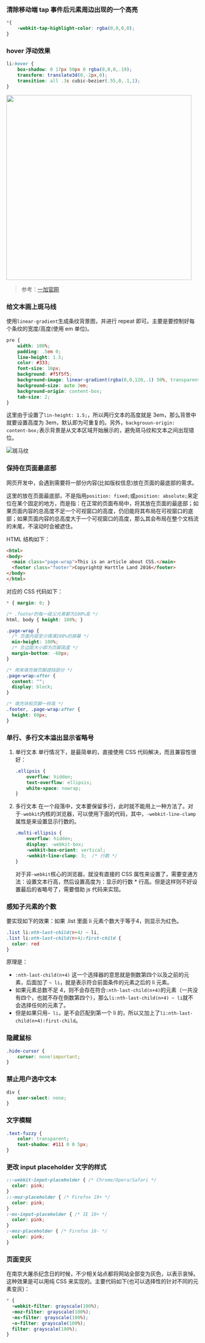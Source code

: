 ### 清除移动端 tap 事件后元素周边出现的一个高亮

```css
*{
    -webkit-tap-highlight-color: rgba(0,0,0,0);
}
```

### hover 浮动效果
```css
li:hover {
    box-shadow: 0 17px 50px 0 rgba(0,0,0,.19);
    transform: translate3d(0,-2px,0);
    transition: all .3s cubic-bezier(.55,0,.1,1);
}
```

<img src="http://7xkt52.com1.z0.glb.clouddn.com/markdown/1468997594653.png" width="485"/>

> 参考：[一加官网](http://www.oneplus.cn/)

### 给文本画上斑马线
使用`linear-gradient`生成条纹背景图，并进行 repeat 即可。主要是要控制好每个条纹的宽度/高度(使用 em 单位)。

```css
pre {
    width: 100%;
    padding: .5em 0;
    line-height: 1.5;
    color: #333;
    font-size: 16px;
    background: #f5f5f5;
    background-image: linear-gradient(rgba(0,0,120,.1) 50%, transparent 0);
    background-size: auto 3em;
    background-origin: content-box;
    tab-size: 2;
}
```

这里由于设置了`lin-height: 1.5;`，所以两行文本的高度就是 3em，那么背景中就要设置高度为 3em，默认即为可重复的。另外，`backgrouun-origin: content-box;`表示背景是从文本区域开始展示的，避免斑马纹和文本之间出现错位。

![斑马纹](http://7xkt52.com1.z0.glb.clouddn.com/markdown/1472349064385.png)


### 保持在页面最底部
网页开发中，会遇到需要将一部分内容(比如版权信息)放在页面的最底部的需求。

这里的放在页面最底部，不是指用`position: fixed;`或`position: absolute;`来定位在某个固定的地方，而是指：在正常的页面布局中，将其放在页面的最底部；如果页面内容的总高度不足一个可视窗口的高度，仍旧能将其布局在可视窗口的底部；如果页面内容的总高度大于一个可视窗口的高度，那么其会布局在整个文档流的末尾，不滚动时会被遮住。

HTML 结构如下：

```html
<html>
<body>
  <main class="page-wrap">This is an article about CSS.</main>
  <footer class="footer">Copyright@ Harttle Land 2016</footer>
</body>
</html>
```

对应的 CSS 代码如下：

```css
* { margin: 0; }

/* .footer的每一级父元素都为100%高 */
html, body { height: 100%; }

.page-wrap {
  /* 页面内容至少撑满100%的屏幕 */
  min-height: 100%;
  /* 负边距大小即为页脚高度 */
  margin-bottom: -60px; 
}

/* 用来填充被页脚遮挡部分 */
.page-wrap:after {
  content: "";
  display: block;
}

/* 填充块和页脚一样高 */
.footer, .page-wrap:after {
  height: 60px; 
}
```

### 单行、多行文本溢出显示省略号
1. 单行文本
    单行情况下，是最简单的，直接使用 CSS 代码解决，而且兼容性很好：
    
    ```css
    .ellipsis {
        overflow: hidden;
        text-overflow: ellipsis;
        white-space: nowrap;
    }
    ```

2. 多行文本
    在一个段落中，文本要保留多行，此时就不能用上一种方法了。对于`-webkit`内核的浏览器，可以使用下面的代码，其中，`-webkit-line-clamp`属性是来设置显示行数的。
    
    ```css
    .multi-ellipsis {
        overflow: hidden;
        display: -webkit-box;
        -webkit-box-orient: vertical;
        -webkit-line-clamp: 3;  /* 行数 */
    }
    ``` 

    对于非`-webkit`核心的浏览器，就没有直接的 CSS 属性来设置了，需要变通方法：设置文本行高，然后设置高度为：显示的行数 * 行高。但是这样则不好设置最后的省略号了，需要借助 js 代码来实现。
    

### 感知子元素的个数
要实现如下的效果：如果 .list 里面 li 元素个数大于等于4，则显示为红色。

```css
.list li:nth-last-child(n+4) ~ li,
.list li:nth-last-child(n+4):first-child {
  color: red
}
```

原理是：

* `:nth-last-child(n+4)` 这一个选择器的意思就是倒数第四个以及之前的元素，后面加了 `~ li`，就是表示符合前面条件的元素之后的 li 元素。
* 如果元素总数不足 4，则不会存在符合`:nth-last-child(n+4)`的元素（一共没有四个，也就不存在倒数第四个），那么`li:nth-last-child(n+4) ~ li`就不会选择任何的元素了。
* 但是如果只用`~ li`，是不会匹配到第一个 li 的，所以又加上了`li:nth-last-child(n+4):first-child`。


### 隐藏鼠标

```css
.hide-cursor {
    cursor: none!important;
}
```

### 禁止用户选中文本

```css
div {
    user-select: none;
}
```

### 文字模糊

```css
.text-fuzzy {
    color: transparent;
    text-shadow: #111 0 0 5px;
}
```

### 更改 input placeholder 文字的样式

```css
::-webkit-input-placeholder { /* Chrome/Opera/Safari */
  color: pink;
}
::-moz-placeholder { /* Firefox 19+ */
  color: pink;
}
:-ms-input-placeholder { /* IE 10+ */
  color: pink;
}
:-moz-placeholder { /* Firefox 18- */
  color: pink;
}
```

### 页面变灰

在南京大屠杀纪念日的时候，不少相关站点都将网站全部变为灰色，以表示哀悼。这种效果是可以用纯 CSS 来实现的。主要代码如下(也可以选择性的针对不同的元素变灰)：

```css
* {
  -webkit-filter: grayscale(100%);
  -moz-filter: grayscale(100%);
  -ms-filter: grayscale(100%);
  -o-filter: grayscale(100%);
  filter: grayscale(100%);
}
```


